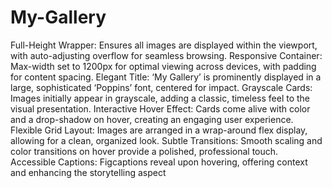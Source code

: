 # My-Gallery
Full-Height Wrapper: Ensures all images are displayed within the viewport, with auto-adjusting overflow for seamless browsing.
Responsive Container: Max-width set to 1200px for optimal viewing across devices, with padding for content spacing.
Elegant Title: ‘My Gallery’ is prominently displayed in a large, sophisticated ‘Poppins’ font, centered for impact.
Grayscale Cards: Images initially appear in grayscale, adding a classic, timeless feel to the visual presentation.
Interactive Hover Effect: Cards come alive with color and a drop-shadow on hover, creating an engaging user experience.
Flexible Grid Layout: Images are arranged in a wrap-around flex display, allowing for a clean, organized look.
Subtle Transitions: Smooth scaling and color transitions on hover provide a polished, professional touch.
Accessible Captions: Figcaptions reveal upon hovering, offering context and enhancing the storytelling aspect
